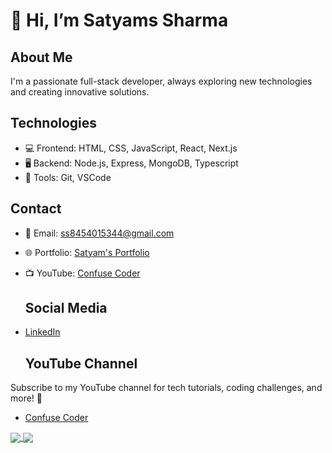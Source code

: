 # 👋 Hi, I’m Satyams Sharma

## About Me
I'm a passionate full-stack developer, always exploring new technologies and creating innovative solutions.

## Technologies
- 💻 Frontend: HTML, CSS, JavaScript, React, Next.js
- 🖥️ Backend: Node.js, Express, MongoDB, Typescript
- 🚀 Tools: Git, VSCode
  
## Contact
- 📧 Email: ss8454015344@gmail.com
- 🌐 Portfolio: [Satyam's Portfolio](https://satyamportfolio.vercel.app/)
- 📺 YouTube: [Confuse Coder](http://www.youtube.com/@ConfuseCoder23)

  ## Social Media
- [LinkedIn](https://www.linkedin.com/in/satyam-sharma-7530b9280)

  ## YouTube Channel
Subscribe to my YouTube channel for tech tutorials, coding challenges, and more! 🚀
- [Confuse Coder](http://www.youtube.com/@ConfuseCoder23)

  <!-- Your other content -->

<!-- GitHub Readme Stats -->
<a href="https://github.com/Satyams-23/github-readme-stats">
  <img align="center" src="https://github-readme-stats.vercel.app/api?username=Satyam__Sharma&show_icons=true&theme=radical" />
</a>

<a href="https://github.com/Satyams-2/github-readme-stats">
  <img align="center" src="https://github-readme-stats.vercel.app/api/top-langs/?username=Satyam__Sharma&layout=compact&theme=radical" />
</a>

<!-- End GitHub Readme Stats -->

<!-- Your other content -->



<!---
Satyams-23/Satyams-23 is a ✨ special ✨ repository because its appears on your GitHub profile.
You can click the Preview link to take a look at your changes.
--->
